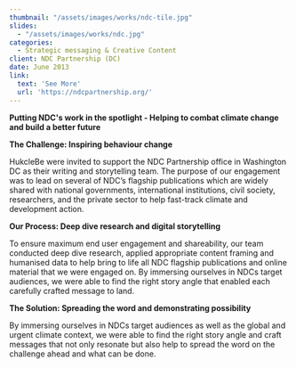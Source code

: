 ```yaml
---
thumbnail: "/assets/images/works/ndc-tile.jpg"
slides:
  - "/assets/images/works/ndc.jpg"
categories:
  - Strategic messaging & Creative Content
client: NDC Partnership (DC)
date: June 2013
link:
  text: 'See More'
  url: 'https://ndcpartnership.org/'
---
```

<b>Putting NDC's work in the spotlight - Helping to combat climate change and build a better future</b>

<p><b>The Challenge: Inspiring behaviour change</b></p>
HukcleBe were invited to support the NDC Partnership office in Washington DC as their writing and storytelling team. The purpose of our engagement was to lead on several of NDC’s flagship publications which are widely shared with national governments, international institutions, civil society, researchers, and the private sector to help fast-track climate and development action.

<p><b>Our Process: Deep dive research and digital storytelling</b></p>
To ensure maximum end user engagement and shareability, our team conducted deep dive research, applied appropriate content framing and humanised data to help bring to life all NDC flagship publications and online material that we were engaged on. By immersing ourselves in NDCs target audiences, we were able to find the right story angle that enabled each carefully crafted message to land.

<p><b>The Solution: Spreading the word and demonstrating possibility</b></p>
By immersing ourselves in NDCs target audiences as well as the global and urgent climate context, we were able to find the right story angle and craft messages that not only resonate but also help to spread the word on the challenge ahead and what can be done.


